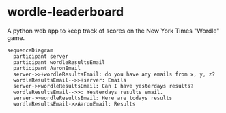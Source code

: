 # wordle-leaderboard
A python web app to keep track of scores on the New York Times "Wordle" game. 

```mermaid
sequenceDiagram
  participant server
  participant wordleResultsEmail
  participant AaronEmail
  server->>+wordleResultsEmail: do you have any emails from x, y, z?
  wordleResultsEmail-->>+server: Emails
  server->>wordleResultsEmail: Can I have yesterdays results?
  wordleResultsEmail-->>: Yesterdays results email.
  server->>wordleResultsEmail: Here are todays results
  wordleResultsEmail->>AaronEmail: Results
```

